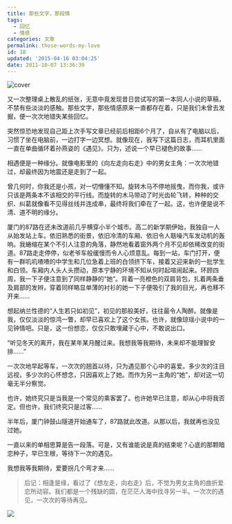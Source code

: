 ```yaml
---
title: 那些文字，那段情
tags:
  - 回忆
  - 情感
categories: 文章
permalink: those-words-my-love
id: 18
updated: '2015-04-16 03:04:25'
date: 2011-10-07 13:36:39
---
```


![cover](https://cat.yufan.me/cats/062326teI.jpg)

又一次整理桌上散乱的纸张，无意中竟发现昔日尝试写的第一本同人小说的草稿，不禁有些淡淡的感触。那些文字，那些情感原来一直都存在着，只是我们未曾去发掘，便一次次地错失某些回忆。

突然惊恐地发现自己距上次手写文章已经前后相距6个月了，自从有了电脑以后，习惯了坐在电脑前，一边打字一边冥想。就像现在，我写下这篇日志，而耳机里面一直在单曲循环着孙燕姿的《遇见》。只为，述说一个早已褪色的故事……<!--more-->

相遇便是一种缘分。就像电影里的《向左走向右走》中的男女主角：一次次地错过，却最终因为地震还是走到了一起。

曾几何时，你我还是小孩，对一切懵懂不知。旋转木马不停地摇曳，而你我，或许只该是两条本不该相交的平行线。而旋转的木马带动了时光齿轮飞转，种种的交织、纠葛就像看不见得丝线并连成串，最终将我们牵在了一起。这，也许便是说不清、道不明的缘分。

厦门的87路在还未改道前几乎横穿小半个城市。高二的新学期伊始，我独自一人从始发站上车。依旧熟悉的街景，依旧冷清的车厢、依旧令人聒噪汽车发动机的轰响。我蜷缩在某个不引人注意的角落，静然地看着窗外两个月不见却依稀改变的街道。87路走走停停，似老爷车般缓慢而令人心烦意乱。每到一站，车门打开，便有一群叽叽喳喳的中学生和几位急着上班的白领挤下车，接着又迎来新的一批学生和白领。车厢内人头人头攒动，原本宁静的环境不知从何时起喧闹起来。环顾四周，我一下子便注意到了同样静静的“她”。背着一亮橙色的双肩背包，扎着两条垂及肩部的发辫，穿着同样略显单薄的衬衫的她一下子便吸引了我的目光，再也移不开来……

想起纳兰性德的“人生若只如初见”，初见的那般美好，往往最令人陶醉。就像是我，仅仅淡淡的惊鸿一瞥，却早已喜欢上了这个女孩。也许，就像琼瑶小说中的一见钟情吧。只是，这一份想恋，仅仅只敢埋藏于心中，不敢说出口。

“听见冬天的离开，我在某年某月醒过来。我想我等我期待，未来却不能理智安排……”

一次次地早起等车，一次次的翘首以待，只为遇见那个心中的喜爱。多少次的注目远视，多少次的心怀想念，只因喜欢上了她。而作为另一主角的“她”，却对这一切毫无半分察觉。

也许，她终究只是当我是一个常见的乘客罢了。也许她早已注意，却从心中将我否定。但也许，我们终究只是过客……

半年后，厦门钟鼓山隧道开始通车了，87路就此改道。从那以后，我就再也没见过她。

一直以来的单相思算是告一段落。可是，又有谁能说是真的结束呢？心底的那颗暗恋种子，早已生根，等待下一次的遇见。

我想我等我期待，爱要拐几个弯才来……


>后记：相逢是缘，看过了《想左走，向右走》后，不觉为男女主角的曲折爱恋所动容。我们都是一个残缺的圆，在茫茫人海中找寻另一半。一次次的遇见，一次次的等待再见。

![](https://cat.yufan.me/cats/062326o1e.jpg)
